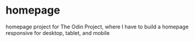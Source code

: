 # homepage
homepage project for The Odin Project, where I have to build a homepage responsive for desktop, tablet, and mobile
